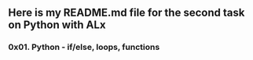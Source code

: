 ## Here is my README.md file for the second task on Python with ALx
### 0x01. Python - if/else, loops, functions
